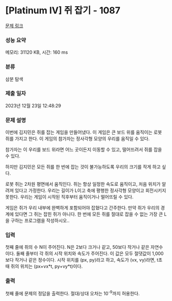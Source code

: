 # [Platinum IV] 쥐 잡기 - 1087 

[문제 링크](https://www.acmicpc.net/problem/1087) 

### 성능 요약

메모리: 31120 KB, 시간: 160 ms

### 분류

삼분 탐색

### 제출 일자

2023년 12월 23일 12:48:29

### 문제 설명

<p>이번에 김지민은 쥐를 잡는 게임을 만들어냈다. 이 게임은 큰 보드 위를 움직이는 로봇 쥐를 가지고 한다. 이 게임의 참가자는 정사각형 모양의 우리를 움직일 수 있다.</p>

<p>참가자는 이 우리를 보드 위라면 어느 곳이든지 이동할 수 있고, 떨어뜨려서 쥐를 잡을 수 있다.</p>

<p>하지만 김지민은 모든 쥐를 한 번에 잡는 것이 불가능하도록 우리의 크기를 작게 하고 싶다.</p>

<p>로봇 쥐는 2차원 평면에서 움직인다. 쥐는 항상 일정한 속도로 움직이고, 처음 위치가 알려져 있다고 가정한다. 우리는 길이가 L이고 축에 평행한 정사각형 모양이고 회전시키지 못한다. 우리는 게임이 시작된 직후부터 움직이거나 떨어뜨릴 수 있다.</p>

<p>게임은 쥐가 우리 내부에 완벽하게 포함되어야 잡혔다고 간주한다. 만약 쥐가 우리의 경계에 있다면 그 쥐는 잡힌 쥐가 아니다. 한 번에 모든 쥐를 절대로 잡을 수 없는 가장 큰 L을 구하는 프로그램을 작성하시오..</p>

### 입력 

 <p>첫째 줄에 쥐의 수 N이 주어진다. N은 2보다 크거나 같고, 50보다 작거나 같은 자연수이다. 둘째 줄부터 각 쥐의 시작 위치와 속도가 주어진다. 이 값은 모두 절댓값이 1,000보다 작거나 같은 정수이다. 시작 위치를 (px, py)라고 하고, 속도가 (vx, vy)라면, t초 때 쥐의 위치는 (px+vx*t, py+vy*t)이다.</p>

### 출력 

 <p>첫째 줄에 문제의 정답을 출력한다. 절대/상대 오차는 10<sup>-9</sup>까지 허용한다.</p>

